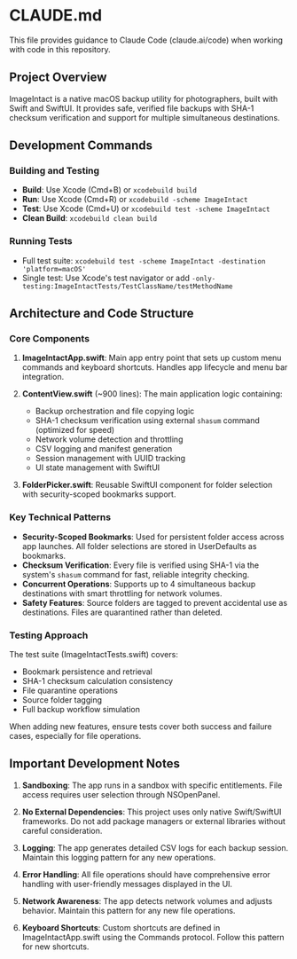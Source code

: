 # CLAUDE.md

This file provides guidance to Claude Code (claude.ai/code) when working with code in this repository.

## Project Overview

ImageIntact is a native macOS backup utility for photographers, built with Swift and SwiftUI. It provides safe, verified file backups with SHA-1 checksum verification and support for multiple simultaneous destinations.

## Development Commands

### Building and Testing
- **Build**: Use Xcode (Cmd+B) or `xcodebuild build`
- **Run**: Use Xcode (Cmd+R) or `xcodebuild -scheme ImageIntact`
- **Test**: Use Xcode (Cmd+U) or `xcodebuild test -scheme ImageIntact`
- **Clean Build**: `xcodebuild clean build`

### Running Tests
- Full test suite: `xcodebuild test -scheme ImageIntact -destination 'platform=macOS'`
- Single test: Use Xcode's test navigator or add `-only-testing:ImageIntactTests/TestClassName/testMethodName`

## Architecture and Code Structure

### Core Components

1. **ImageIntactApp.swift**: Main app entry point that sets up custom menu commands and keyboard shortcuts. Handles app lifecycle and menu bar integration.

2. **ContentView.swift** (~900 lines): The main application logic containing:
   - Backup orchestration and file copying logic
   - SHA-1 checksum verification using external `shasum` command (optimized for speed)
   - Network volume detection and throttling
   - CSV logging and manifest generation
   - Session management with UUID tracking
   - UI state management with SwiftUI

3. **FolderPicker.swift**: Reusable SwiftUI component for folder selection with security-scoped bookmarks support.

### Key Technical Patterns

- **Security-Scoped Bookmarks**: Used for persistent folder access across app launches. All folder selections are stored in UserDefaults as bookmarks.
- **Checksum Verification**: Every file is verified using SHA-1 via the system's `shasum` command for fast, reliable integrity checking.
- **Concurrent Operations**: Supports up to 4 simultaneous backup destinations with smart throttling for network volumes.
- **Safety Features**: Source folders are tagged to prevent accidental use as destinations. Files are quarantined rather than deleted.

### Testing Approach

The test suite (ImageIntactTests.swift) covers:
- Bookmark persistence and retrieval
- SHA-1 checksum calculation consistency
- File quarantine operations
- Source folder tagging
- Full backup workflow simulation

When adding new features, ensure tests cover both success and failure cases, especially for file operations.

## Important Development Notes

1. **Sandboxing**: The app runs in a sandbox with specific entitlements. File access requires user selection through NSOpenPanel.

2. **No External Dependencies**: This project uses only native Swift/SwiftUI frameworks. Do not add package managers or external libraries without careful consideration.

3. **Logging**: The app generates detailed CSV logs for each backup session. Maintain this logging pattern for any new operations.

4. **Error Handling**: All file operations should have comprehensive error handling with user-friendly messages displayed in the UI.

5. **Network Awareness**: The app detects network volumes and adjusts behavior. Maintain this pattern for any new file operations.

6. **Keyboard Shortcuts**: Custom shortcuts are defined in ImageIntactApp.swift using the Commands protocol. Follow this pattern for new shortcuts.